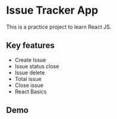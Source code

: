 ﻿# Issue Tracker App
 This is a practice project to learn React JS.

 ## Key features
 - Create Issue
 - Issue status close
 - Issue delete
 - Total issue
 - Close issue
 - React Basics

 ## Demo

